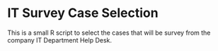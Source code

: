 # IT Survey Case Selection 
This is a small R script to select the cases that will be survey from the company IT Department Help Desk.

